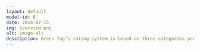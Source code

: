 ```yaml
---
layout: default
modal-id: 6
date: 2014-07-15
img: overview.png
alt: image-alt
description: Green Tag’s rating system is based on three categories people, planet, and policies. We begin analyzing companies by starting them off at five stars in each category. From there, we remove stars according to negative information that we come across in our research process. The three main databases that we use to gather information are Good On You​, ​Ethical Consumer​, and ​Shop Ethical​. Finally, after giving each company a category rating, we assign an overall Green Score which is the average of the three category scores.
---
```


